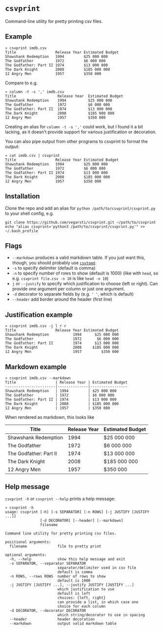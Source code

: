 # `csvprint`

Command-line utility for pretty printing csv files.

## Example

```
» csvprint imdb.csv
Title                  Release Year Estimated Budget
Shawshank Redemption   1994         $25 000 000
The Godfather          1972         $6 000 000
The Godfather: Part II 1974         $13 000 000
The Dark Knight        2008         $185 000 000
12 Angry Men           1957         $350 000
```

Compare to e.g.

```
» column -t -s ',' imdb.csv
Title                   Release Year  Estimated Budget
Shawshank Redemption    1994          $25 000 000
The Godfather           1972          $6 000 000
The Godfather: Part II  1974          $13 000 000
The Dark Knight         2008          $185 000 000
12 Angry Men            1957          $350 000
```
Creating an alias for `column -t -s ','` could work, but I found it a bit lacking, as it doesn't provide support for various justification or decoration.

You can also pipe output from other programs to csvprint to format the output:
```
» cat imdb.csv | csvprint
Title                  Release Year Estimated Budget
Shawshank Redemption   1994         $25 000 000
The Godfather          1972         $6 000 000
The Godfather: Part II 1974         $13 000 000
The Dark Knight        2008         $185 000 000
12 Angry Men           1957         $350 000
```

## Installation

Clone the repo and add an alias for `python /path/to/csvprint/csvprint.py` to your shell config, e.g.

```
git clone https://github.com/vegarsti/csvprint.git ~/path/to/csvprint
echo "alias csvprint='python3 /path/to/csvprint/csvprint.py'" >> ~/.bash_profile
```

## Flags

* `--markdown` produces a valid markdown table. If you just want this, though, you should probably use [`csvtomd`](https://github.com/mplewis/csvtomd).
* `-s` to specify delimiter (default is comma)
* `-n` to specify number of rows to show (default is 1000) (like with `head`, so e.g. `csvprint file.csv -n 10` is like `head -n 10`)
* `j` or `--justify` to specify which justification to choose (left or right). Can provide one argument per column or just one argument.
* `-d` decorator to separate fields by (e.g. `' '`, which is default)
* `--header` add border around the header (first line)

## Justification example

```
» csvprint imdb.csv -j l r r
Title                  Release Year Estimated Budget
Shawshank Redemption           1994      $25 000 000
The Godfather                  1972       $6 000 000
The Godfather: Part II         1974      $13 000 000
The Dark Knight                2008     $185 000 000
12 Angry Men                   1957         $350 000
```

## Markdown example

```
» csvprint imdb.csv --markdown
Title                  | Release Year | Estimated Budget
-----------------------|--------------|-----------------
Shawshank Redemption   | 1994         | $25 000 000
The Godfather          | 1972         | $6 000 000
The Godfather: Part II | 1974         | $13 000 000
The Dark Knight        | 2008         | $185 000 000
12 Angry Men           | 1957         | $350 000
```

When rendered as markdown, this looks like

Title                  | Release Year | Estimated Budget
-----------------------|--------------|-----------------
Shawshank Redemption   | 1994         | $25 000 000
The Godfather          | 1972         | $6 000 000
The Godfather: Part II | 1974         | $13 000 000
The Dark Knight        | 2008         | $185 000 000
12 Angry Men           | 1957         | $350 000

## Help message
`csvprint -h` or `csvprint --help` prints a help message:

```
» csvprint -h
usage: csvprint [-h] [-s SEPARATOR] [-n ROWS] [-j JUSTIFY [JUSTIFY ...]]
                [-d DECORATOR] [--header] [--markdown]
                filename

Command line utility for pretty printing csv files.

positional arguments:
  filename              file to pretty print

optional arguments:
  -h, --help            show this help message and exit
  -s SEPARATOR, --separator SEPARATOR
                        separator/delimiter used in csv file
                        default is comma
  -n ROWS, --rows ROWS  number of rows to show
                        default is 1000
  -j JUSTIFY [JUSTIFY ...], --justify JUSTIFY [JUSTIFY ...]
                        which justification to use
                        default is left
                        choices: {left, right}
                        can provide a list, in which case one
                        choice for each column
  -d DECORATOR, --decorator DECORATOR
                        which string/decorator to use in spacing
  --header              header decoration
  --markdown            output valid markdown table
```
